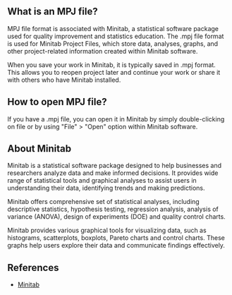 ## What is an MPJ file?

MPJ file format is associated with Minitab, a statistical software package used for quality improvement and statistics education. The .mpj file format is used for Minitab Project Files, which store data, analyses, graphs, and other project-related information created within Minitab software.

When you save your work in Minitab, it is typically saved in .mpj format. This allows you to reopen project later and continue your work or share it with others who have Minitab installed.

## How to open MPJ file?

If you have a .mpj file, you can open it in Minitab by simply double-clicking on file or by using "File" > "Open" option within Minitab software.

## About Minitab

Minitab is a statistical software package designed to help businesses and researchers analyze data and make informed decisions. It provides wide range of statistical tools and graphical analyses to assist users in understanding their data, identifying trends and making predictions.

Minitab offers comprehensive set of statistical analyses, including descriptive statistics, hypothesis testing, regression analysis, analysis of variance (ANOVA), design of experiments (DOE) and quality control charts.

Minitab provides various graphical tools for visualizing data, such as histograms, scatterplots, boxplots, Pareto charts and control charts. These graphs help users explore their data and communicate findings effectively.

## References
* [Minitab](https://en.wikipedia.org/wiki/Minitab)
